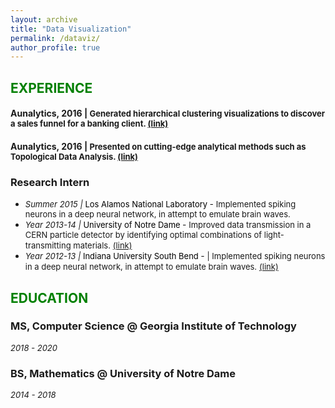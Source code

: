 ```yaml
---
layout: archive
title: "Data Visualization"
permalink: /dataviz/
author_profile: true
---
```

## <font color="green">EXPERIENCE</font>


#### Aunalytics, 2016 | <font size="2">Generated hierarchical clustering visualizations to discover a sales funnel for a banking client. </font><font size="2" color="blue"><a href="https://jpskycak.github.io/files/skycak-aunalytics-salesfunnel.pdf">(link)</a></font>  
#### Aunalytics, 2016 | <font size="2">Presented on cutting-edge analytical methods such as Topological Data Analysis. </font><font size="2" color="blue"><a href="https://jpskycak.github.io/files/skycak-aunalytics-tda.pdf">(link)</a></font>

### Research Intern
* *<font size="2">Summer 2015 | </font>*<font size="2" color="black">Los Alamos National Laboratory -</font> <font size="2"> Implemented spiking neurons in a deep neural network, in attempt to emulate brain waves.</font>  
* *<font size="2">Year 2013-14 | </font>*<font size="2" color="black">University of Notre Dame -</font> <font size="2"> Improved data transmission in a CERN particle detector by identifying optimal combinations of light-transmitting materials.</font> <font size="2" color="blue"><a href="https://jpskycak.github.io/files/skycak-nd-particledetector.pdf">(link)</a></font>
* *<font size="2">Year 2012-13 | </font>*<font size="2" color="black">Indiana University South Bend -</font> <font size="2">| Implemented spiking neurons in a deep neural network, in attempt to emulate brain waves.</font> <font size="2" color="blue"><a href="https://jpskycak.github.io/files/skycak-iusb-particledetector.pdf">(link)</a></font>

## <font color="green">EDUCATION</font>

### MS, Computer Science @ Georgia Institute of Technology
*<font size="2">2018 - 2020</font>*

### BS, Mathematics @ University of Notre Dame  
*<font size="2">2014 - 2018</font>*
